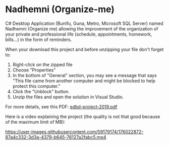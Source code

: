 # Nadhemni (Organize-me)
C# Desktop Application (Bunifu, Guna, Metro, Microsoft SQL Server) named Nadhemni (Organize me) allowing the improvement of the organization of your private and professional life (schedule, appointments, homework, bills...) in the form of reminders.

When your download this project and before unzipping your file don't forget to:
  1) Right-click on the zipped file 
  2) Choose "Properties"
  3) In the bottom of "General" section, you may see a message that says "This file came from another computer and might be blocked to help protect this computer."
  4) Click the "Unblock" button.
  5) Unzip the files and open the solution in Visual Studio.

For more details, see this PDF: 
[edbd-project-2019.pdf](https://github.com/Trabelsi-Development/Nadhemni/files/8995167/edbd-project-2019.pdf)

Here is a video explaining the project (the quality is not that good because of the maximum limit of MB):

https://user-images.githubusercontent.com/59179174/176022872-87a4c332-3d3a-4379-b645-76127a2fabc5.mp4

